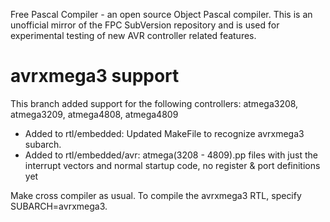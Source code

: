 Free Pascal Compiler - an open source Object Pascal compiler. This is an unofficial mirror of the FPC SubVersion repository and is used for experimental testing of new AVR controller related features.

# avrxmega3 support
This branch added support for the following controllers: atmega3208, atmega3209, atmega4808, atmega4809
* Added to rtl/embedded: Updated MakeFile to recognize avrxmega3 subarch.
* Added to rtl/embedded/avr: atmega(3208 - 4809).pp files with just the interrupt vectors and normal startup code, no register & port definitions yet

Make cross compiler as usual. To compile the avrxmega3 RTL, specify SUBARCH=avrxmega3.


